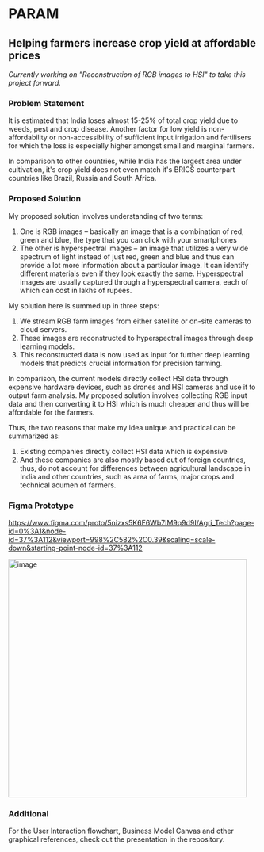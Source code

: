 # PARAM

## Helping farmers increase crop yield at affordable prices

*Currently working on "Reconstruction of RGB images to HSI" to take this project forward.*

### Problem Statement

It is estimated that India loses almost 15-25% of total crop yield due to weeds, pest and crop disease. Another factor for low yield is non-affordability or non-accessibility of sufficient input irrigation and fertilisers for which the loss is especially higher amongst small and marginal farmers.

In comparison to other countries, while India has the largest area under cultivation, it&#39;s crop yield does not even match it&#39;s BRICS counterpart
countries like Brazil, Russia and South Africa.

### Proposed Solution

My proposed solution involves understanding of two terms:
1. One is RGB images – basically an image that is a combination of red, green and blue, the type that you can click with your smartphones
2. The other is hyperspectral images – an image that utilizes a very wide spectrum of light instead of just red, green and blue and thus can provide a lot more information about a particular image. It can identify different materials even if they look exactly the same. Hyperspectral images are usually captured through a hyperspectral camera, each of which can cost in lakhs of rupees.

My solution here is summed up in three steps:
1. We stream RGB farm images from either satellite or on-site cameras to cloud servers.
2. These images are reconstructed to hyperspectral images through deep learning models.
3. This reconstructed data is now used as input for further deep learning models that predicts crucial information for precision farming.

In comparison, the current models directly collect HSI data through expensive hardware devices, such as drones and HSI cameras and use it to output farm analysis. My proposed solution involves collecting RGB input data and then converting it to HSI which is much cheaper and thus will be affordable for the farmers.

Thus, the two reasons that make my idea unique and practical can be summarized as:
1. Existing companies directly collect HSI data which is expensive
2. And these companies are also mostly based out of foreign countries, thus, do not account for differences between agricultural landscape in India and other countries, such as area of farms, major crops and technical acumen of farmers.

### Figma Prototype

https://www.figma.com/proto/5nizxs5K6F6Wb7IM9q9d9I/Agri_Tech?page-id=0%3A1&node-id=37%3A112&viewport=998%2C582%2C0.39&scaling=scale-down&starting-point-node-id=37%3A112

<img width="481" alt="image" src="https://user-images.githubusercontent.com/82928853/206899608-aa0dd097-d6d0-4a1f-9cda-77a7513754a7.png">


### Additional

For the User Interaction flowchart, Business Model Canvas and other graphical references, check out the presentation in the repository.
